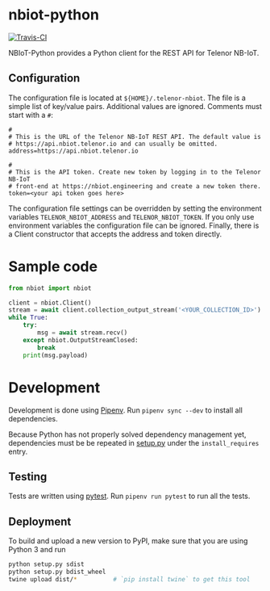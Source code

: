 # nbiot-python
[![Travis-CI](https://api.travis-ci.com/telenordigital/nbiot-python.svg)](https://travis-ci.com/telenordigital/nbiot-python)

NBIoT-Python provides a Python client for the REST API for Telenor NB-IoT.

## Configuration

The configuration file is located at `${HOME}/.telenor-nbiot`. The file is a simple
list of key/value pairs. Additional values are ignored. Comments must start
with a `#`:

    #
    # This is the URL of the Telenor NB-IoT REST API. The default value is
    # https://api.nbiot.telenor.io and can usually be omitted.
    address=https://api.nbiot.telenor.io

    #
    # This is the API token. Create new token by logging in to the Telenor NB-IoT
    # front-end at https://nbiot.engineering and create a new token there.
    token=<your api token goes here>


The configuration file settings can be overridden by setting the environment
variables `TELENOR_NBIOT_ADDRESS` and `TELENOR_NBIOT_TOKEN`. If you only use environment variables
the configuration file can be ignored.  Finally, there is a Client constructor that
accepts the address and token directly.

# Sample code

```python
from nbiot import nbiot

client = nbiot.Client()
stream = await client.collection_output_stream('<YOUR_COLLECTION_ID>')
while True:
	try:
		msg = await stream.recv()
	except nbiot.OutputStreamClosed:
		break
	print(msg.payload)
```

# Development

Development is done using [Pipenv](https://docs.pipenv.org/).  Run `pipenv sync --dev` to install all dependencies.

Because Python has not properly solved dependency management yet, dependencies must be be repeated in [setup.py](setup.py) under the `install_requires` entry.

## Testing

Tests are written using [pytest](https://pytest.org/).  Run `pipenv run pytest` to run all the tests.

## Deployment

To build and upload a new version to PyPI, make sure that you are using Python 3 and run

```bash
python setup.py sdist
python setup.py bdist_wheel
twine upload dist/*          # `pip install twine` to get this tool
```
